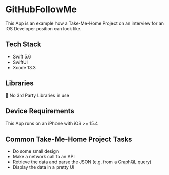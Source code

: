 #  GitHubFollowMe
This App is an example how a Take-Me-Home Project on an interview for an iOS Developer position can look like.

## Tech Stack
- Swift 5.6
- SwiftUI
- Xcode 13.3

## Libraries
🚫 No 3rd Party Libraries in use 

## Device Requirements
This App runs on an iPhone with iOS >= 15.4

## Common Take-Me-Home Project Tasks
- Do some small design
- Make a network call to an API
- Retrieve the data and parse the JSON (e.g. from a GraphQL query)
- Display the data in a pretty UI

